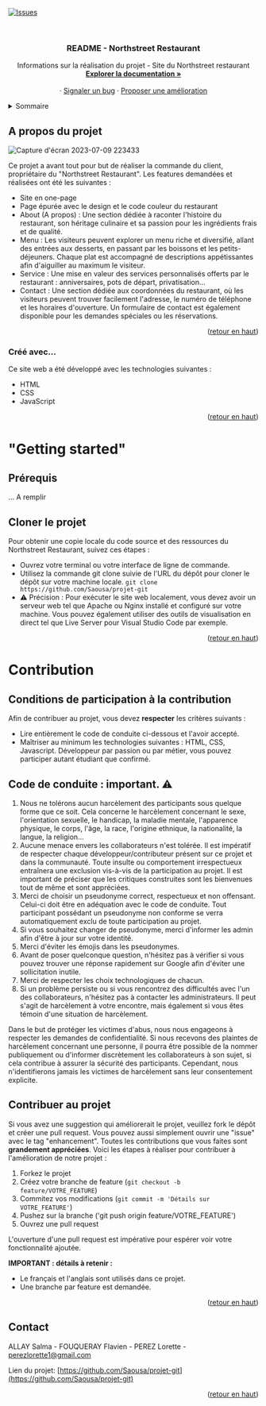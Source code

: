 <a name="readme-top"></a>
<!-- PROJECT SHIELDS -->

[![Issues][issues-shield]][issues-url]

<!-- PROJECT LOGO -->
<br />
<div align="center">

  <h3 align="center">README - Northstreet Restaurant</h3>

  <p align="center">
    Informations sur la réalisation du projet - Site du Northstreet restaurant
    <br />
    <a href="https://github.com/Saousa/projet-git"><strong>Explorer la documentation »</strong></a>
    <br />
    <br />
    ·
    <a href="https://github.com/Saousa/projet-git/issues">Signaler un bug</a>
    ·
    <a href="https://github.com/Saousa/projet-git/issues">Proposer une amélioration</a>
  </p>
</div>



<!-- TABLE OF CONTENTS -->
<details>
  <summary>Sommaire</summary>
  <ol>
    <li>
      A propos du projet
      <ul>
        <li>Créé avec...</li>
      </ul>
    </li>
    <li>
     "Getting started"
      <ul>
        <li>Prérequis</li>
        <li>Cloner le projet</li>
        <li>Prérequis</li>
      </ul>
    </li>
    <li>Contributuer au projet</li>
    <ul>
        <li>Code de conduite : important. ⚠️</li>
        <li>Contribution au projet</li>
      </ul>
    <li>Contact</li>
  </ol>
</details>



<!-- ABOUT THE PROJECT -->
## A propos du projet

![Capture d'écran 2023-07-09 223433](https://github.com/Saousa/projet-git/assets/123105382/06a48dfd-13a0-44c2-9ccc-150659ac28a5)

Ce projet a avant tout pour but de réaliser la commande du client, propriétaire du "Northstreet Restaurant".
Les features demandées et réalisées ont été les suivantes :
- Site en one-page
- Page épurée avec le design et le code couleur du restaurant
- About (A propos) : Une section dédiée à raconter l'histoire du restaurant, son héritage culinaire et sa passion pour les ingrédients frais et de qualité.
- Menu : Les visiteurs peuvent explorer un menu riche et diversifié, allant des entrées aux desserts, en passant par les boissons et les petits-déjeuners. Chaque plat est accompagné de descriptions appétissantes afin d'aiguiller au maximum le visiteur.
- Service : Une mise en valeur des services personnalisés offerts par le restaurant : anniversaires, pots de départ, privatisation...
- Contact : Une section dédiée aux coordonnées du restaurant, où les visiteurs peuvent trouver facilement l'adresse, le numéro de téléphone et les horaires d'ouverture. Un formulaire de contact est également disponible pour les demandes spéciales ou les réservations.


<p align="right">(<a href="#readme-top">retour en haut</a>)</p>

### Créé avec...

Ce site web a été développé avec les technologies suivantes :

- HTML
- CSS
- JavaScript


<p align="right">(<a href="#readme-top">retour en haut</a>)</p>



<!-- GETTING STARTED -->

# "Getting started"


## Prérequis

... A remplir


## Cloner le projet

Pour obtenir une copie locale du code source et des ressources du Northstreet Restaurant, suivez ces étapes :
- Ouvrez votre terminal ou votre interface de ligne de commande.
- Utilisez la commande git clone suivie de l'URL du dépôt pour cloner le dépôt sur votre machine locale.
`git clone https://github.com/Saousa/projet-git`
- ⚠️ Précision : Pour exécuter le site web localement, vous devez avoir un serveur web tel que Apache ou Nginx installé et configuré sur votre machine. Vous pouvez également utiliser des outils de visualisation en direct tel que Live Server pour Visual Studio Code par exemple.


<p align="right">(<a href="#readme-top">retour en haut</a>)</p>


<!-- CONTRIBUTING -->
# Contribution 

## Conditions de participation à la contribution

Afin de contribuer au projet, vous devez **respecter** les critères suivants : 

- Lire entièrement le code de conduite ci-dessous et l'avoir accepté.
- Maîtriser au minimum les technologies suivantes : HTML, CSS, Javascript. Développeur par passion ou par métier, vous pouvez participer autant étudiant que confirmé.

## Code de conduite : important. ⚠️

1. Nous ne tolérons aucun harcèlement des participants sous quelque forme que ce soit. Cela concerne le harcèlement concernant le sexe, l'orientation sexuelle, le handicap, la maladie mentale, l'apparence physique, le corps, l'âge, la race, l'origine ethnique, la nationalité, la langue, la religion...
2. Aucune menace envers les collaborateurs n'est tolérée. Il est impératif de respecter chaque développeur/contributeur présent sur ce projet et dans la communauté. Toute insulte ou comportement irrespectueux entraînera une exclusion vis-à-vis de la participation au projet. Il est important de préciser que les critiques construites sont les bienvenues tout de même et sont appréciées.
3. Merci de choisir un pseudonyme correct, respectueux et non offensant. Celui-ci doit être en adéquation avec le code de conduite. Tout participant possédant un pseudonyme non conforme se verra automatiquement exclu de toute participation au projet.
4. Si vous souhaitez changer de pseudonyme, merci d'informer les admin afin d'être à jour sur votre identité.
5. Merci d'éviter les émojis dans les pseudonymes.
6. Avant de poser quelconque question, n'hésitez pas à vérifier si vous pouvez trouver une réponse rapidement sur Google afin d'éviter une sollicitation inutile.
7. Merci de respecter les choix technologiques de chacun.
8. Si un problème persiste ou si vous rencontrez des difficultés avec l'un des collaborateurs, n'hésitez pas à contacter les administrateurs. Il peut s'agit de harcèlement à votre encontre, mais également si vous êtes témoin d'une situation de harcèlement.

Dans le but de protéger les victimes d'abus, nous nous engageons à respecter les demandes de confidentialité. Si nous recevons des plaintes de harcèlement concernant une personne, il pourra être possible de la nommer publiquement ou d'informer discrètement les collaborateurs à son sujet, si cela contribue à assurer la sécurité des participants. Cependant, nous n'identifierons jamais les victimes de harcèlement sans leur consentement explicite.

## Contribuer au projet

Si vous avez une suggestion qui améliorerait le projet, veuillez fork le dépôt et créer une pull request. Vous pouvez aussi simplement ouvrir une "issue" avec le tag "enhancement".
Toutes les contributions que vous faites sont **grandement appréciées**.
Voici les étapes à réaliser pour contribuer à l'amélioration de notre projet :

1. Forkez le projet
2. Créez votre branche de feature (`git checkout -b feature/VOTRE_FEATURE`)
3. Commitez vos modifications (`git commit -m 'Détails sur VOTRE_FEATURE'`)
4. Pushez sur la branche ('git push origin feature/VOTRE_FEATURE')
5. Ouvrez une pull request

L'ouverture d'une pull request est impérative pour espérer voir votre fonctionnalité ajoutée.

**IMPORTANT : détails à retenir :**

- Le français et l'anglais sont utilisés dans ce projet.
- Une branche par feature est demandée.


<p align="right">(<a href="#readme-top">retour en haut</a>)</p>


<!-- CONTACT -->
## Contact

ALLAY Salma         -
FOUQUERAY Flavien   - 
PEREZ Lorette       - perezlorette1@gmail.com

Lien du projet: [https://github.com/Saousa/projet-git](https://github.com/Saousa/projet-git)


<p align="right">(<a href="#readme-top">retour en haut</a>)</p>



<!-- MARKDOWN LINKS & IMAGES -->
<!-- https://www.markdownguide.org/basic-syntax/#reference-style-links -->
[contributors-shield]: https://img.shields.io/github/contributors/othneildrew/Best-README-Template.svg?style=for-the-badge

[contributors-url]: https://github.com/Saousa/projet-git/graphs/contributors
[forks-shield]: https://img.shields.io/github/forks/Saousa/projet-git.svg?style=for-the-badge
[forks-url]: https://github.com/Saousa/projet-git/forks
[stars-shield]: https://img.shields.io/github/stars/othneildrew/Best-README-Template.svg?style=for-the-badge
[stars-url]: https://github.com/Saousa/projet-git/stargazers
[issues-shield]: https://img.shields.io/github/issues/othneildrew/Best-README-Template.svg?style=for-the-badge
[issues-url]: https://github.com/Saousa/projet-git/issues
[product-screenshot]: images/screenshot.png

